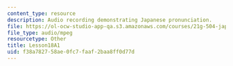 ```yaml
---
content_type: resource
description: Audio recording demonstrating Japanese pronunciation.
file: https://ol-ocw-studio-app-qa.s3.amazonaws.com/courses/21g-504-japanese-iv-spring-2009/f38a782758ae0fc7faaf2baa8ff0d77d_Lesson18A1.mp3
file_type: audio/mpeg
resourcetype: Other
title: Lesson18A1
uid: f38a7827-58ae-0fc7-faaf-2baa8ff0d77d
---
```

